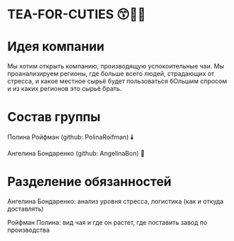 # TEA-FOR-CUTIES 😙🌸🍵
<h1>Идея компании</h1>
Мы хотим открыть компанию, производящую успокоительные чаи. Мы проанализируем регионы, где больше всего людей, страдающих от стресса, и какое местное сырьё будет пользоваться бОльшим спросом и из каких регионов это сырьё брать.
<h1>Состав группы </h1>
<p>Полина Ройфман (github: PolinaRoifman) 🕯️</p>
<p>Ангелина Бондаренко (github: AngelinaBon) 🎀 </p>
<h1>Разделение обязанностей</h1>
<p>Ангелина Бондаренко: анализ уровня стресса, логистика (как и откуда доставлять) </p>
<p>Ройфман Полина: вид чая и где он растет, где поставить завод по производства</p>
